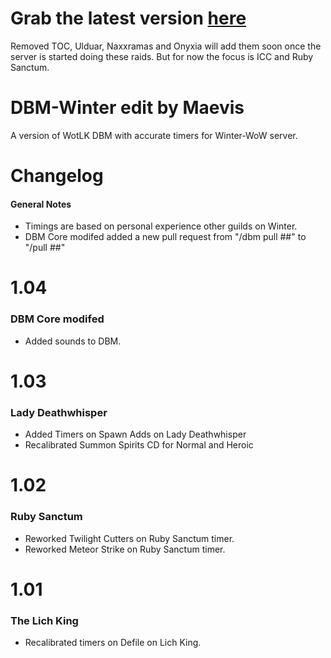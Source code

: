 # Grab the latest version [here](https://github.com/Lvcifvr/DBM-Winter/archive/main.zip)
Removed TOC, Ulduar, Naxxramas and Onyxia will add them soon once the server is started doing these raids. But for now the focus is ICC and Ruby Sanctum.

# DBM-Winter edit by Maevis
A version of WotLK DBM with accurate timers for Winter-WoW server. 

# Changelog 
#### General Notes
* Timings are based on personal experience other guilds on Winter. 
* DBM Core modifed added a new pull request from "/dbm pull ##" to "/pull ##"

# 1.04
### DBM Core modifed
* Added sounds to DBM.

# 1.03
### Lady Deathwhisper
* Added Timers on Spawn Adds on Lady Deathwhisper
* Recalibrated Summon Spirits CD for Normal and Heroic

# 1.02
### Ruby Sanctum
* Reworked Twilight Cutters on Ruby Sanctum timer.
* Reworked Meteor Strike on Ruby Sanctum timer.

# 1.01
### The Lich King
* Recalibrated timers on Defile on Lich King.
